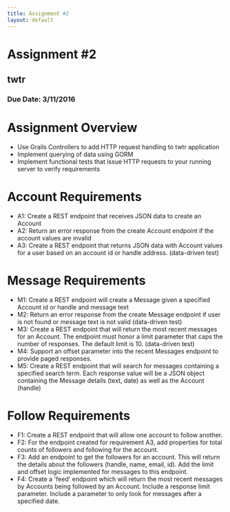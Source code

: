 ```yaml
---
title: Assignment #2
layout: default
---
```


# Assignment #2

## twtr

### Due Date: 3/11/2016

# Assignment Overview
- Use Grails Controllers to add HTTP request handling to twtr application
- Implement querying of data using GORM
- Implement functional tests that issue HTTP requests to your running server to verify requirements

# Account Requirements
- A1: Create a REST endpoint that receives JSON data to create an Account
- A2: Return an error response from the create Account endpoint if the account values are invalid
- A3: Create a REST endpoint that returns JSON data with Account values for a user based on an account id or handle address. (data-driven test)

# Message Requirements
- M1: Create a REST endpoint will create a Message given a specified Account id or handle and message text
- M2: Return an error response from the create Message endpoint if user is not found or message text is not valid (data-driven test)
- M3: Create a REST endpoint that will return the most recent messages for an Account.  The endpoint must honor a limit parameter that caps the number of responses.  The default limit is 10.  (data-driven test)
- M4: Support an offset parameter into the recent Messages endpoint to provide paged responses.
- M5: Create a REST endpoint that will search for messages containing a specified search term.  Each response value will be a JSON object containing the Message details (text, date) as well as the Account (handle)

# Follow Requirements
- F1: Create a REST endpoint that will allow one account to follow another.
- F2: For the endpoint created for requirement A3, add properties for total counts of followers and following for the account.
- F3: Add an endpoint to get the followers for an account.  This will return the details about the followers (handle, name, email, id).  Add the limit and offset logic implemented for messages to this endpoint.
- F4: Create a 'feed' endpoint which will return the most recent messages by Accounts being followed by an Account.  Include a response limit parameter.  Include a parameter to only look for messages after a specified date.
